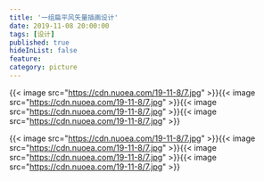 ```yaml
---
title: '一组扁平风矢量插画设计'
date: 2019-11-08 20:00:00
tags: [设计]
published: true
hideInList: false
feature:
category: picture
---
```


{{< image  src="https://cdn.nuoea.com/19-11-8/7.jpg" >}}{{< image  src="https://cdn.nuoea.com/19-11-8/7.jpg" >}}{{< image  src="https://cdn.nuoea.com/19-11-8/7.jpg" >}}{{< image  src="https://cdn.nuoea.com/19-11-8/7.jpg" >}}
<!--more-->
{{< image  src="https://cdn.nuoea.com/19-11-8/7.jpg" >}}{{< image  src="https://cdn.nuoea.com/19-11-8/7.jpg" >}}{{< image  src="https://cdn.nuoea.com/19-11-8/7.jpg" >}}{{< image  src="https://cdn.nuoea.com/19-11-8/7.jpg" >}}
